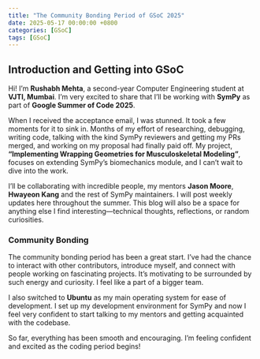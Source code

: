 ```yaml
---
title: "The Community Bonding Period of GSoC 2025"
date: 2025-05-17 00:00:00 +0800
categories: [GSoC]
tags: [GSoC]
---
```


## Introduction and Getting into GSoC

Hi! I’m **Rushabh Mehta**, a second-year Computer Engineering student at **VJTI, Mumbai**. I’m very excited to share that I’ll be working with **SymPy** as part of **Google Summer of Code 2025**.

When I received the acceptance email, I was stunned. It took a few moments for it to sink in. Months of my effort of researching, debugging, writing code, talking with the kind SymPy reviewers and getting my PRs merged, and working on my proposal had finally paid off. My project, **“Implementing Wrapping Geometries for Musculoskeletal Modeling”**, focuses on extending SymPy’s biomechanics module, and I can’t wait to dive into the work.

I’ll be collaborating with incredible people, my mentors **Jason Moore**, **Hwayeon Kang** and the rest of SymPy maintainers. I will post weekly updates here throughout the summer. This blog will also be a space for anything else I find interesting—technical thoughts, reflections, or random curiosities.

### Community Bonding

The community bonding period has been a great start. I’ve had the chance to interact with other contributors, introduce myself, and connect with people working on fascinating projects. It’s motivating to be surrounded by such energy and curiosity. I feel like a part of a bigger team.

I also switched to **Ubuntu** as my main operating system for ease of development. I set up my development environment for SymPy and now I feel very confident to start talking to my mentors and getting acquainted with the codebase.

So far, everything has been smooth and encouraging. I’m feeling confident and excited as the coding period begins!
